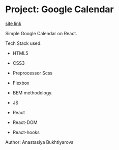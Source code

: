 # Project: Google Calendar

[site link](https://react-calendar-stack.netlify.app)

Simple Google Calendar on React.

Tech Stack used: 

* HTML5 

* CSS3 

* Preprocessor Scss 

* Flexbox 

* BEM methodology. 

* JS 

* React 

* React-DOM 

* React-hooks 

Author: Anastasiya Bukhtiyarova